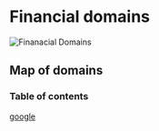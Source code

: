 # Financial domains
![Finanacial Domains](C:\Users\schen\OneDrive\Desktop\image.jpg)
## Map of domains
### Table of contents
[google](https://www.google.ca)



